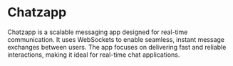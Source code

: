 # Chatzapp
Chatzapp is a scalable messaging app designed for real-time communication. It uses WebSockets to enable seamless, instant message exchanges between users. The app focuses on delivering fast and reliable interactions, making it ideal for real-time chat applications.
